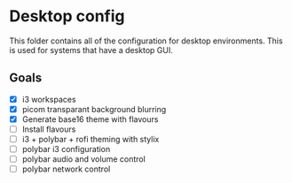 # Desktop config

This folder contains all of the configuration for desktop environments. This is used for systems that have a desktop GUI.

## Goals

* [x] i3 workspaces
* [x] picom transparant background blurring
* [x] Generate base16 theme with flavours
* [ ] Install flavours
* [ ] i3 + polybar + rofi theming with stylix
* [ ] polybar i3 configuration
* [ ] polybar audio and volume control
* [ ] polybar network control
